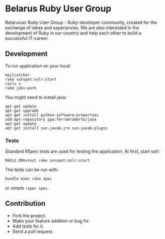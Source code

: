 # Belarus Ruby User Group

Belarusian Ruby User Group - Ruby-developer community, created for the exchange of ideas and experiences. We are also interested in the development of Ruby in our country and help each other to build a successful IT-career.

## Development

To run application on your local:

    mailcatcher
    rake sunspot:solr:start
    rails s
    rake jobs:work

You might need to install java:

    apt-get update
    apt-get upgrade
    apt-get install python-software-properties
    add-apt-repository ppa:ferramroberto/java
    apt-get update
    apt-get install sun-java6-jre sun-java6-plugin

### Tests

Standard RSpec tests are used for testing the application. At first, start solr:

    RAILS_ENV=test rake sunspot:solr:start

The tests can be run with:

    bundle exec rake spec

or simple `rspec spec`.

## Contribution

 + Fork the project.
 + Make your feature addition or bug fix.
 + Add tests for it.
 + Send a pull request.